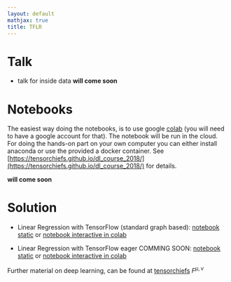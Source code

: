 ```yaml
---
layout: default
mathjax: true
title: TFLR
---
```


# Talk

* talk for inside data **will come soon**

# Notebooks 

The easiest way doing the notebooks, is to use google [colab](https://colab.research.google.com/) (you will need to have a google account for that). The notebook will be run in the cloud. For doing the hands-on part on your own computer you can either install anaconda or use the provided a docker container. See [https://tensorchiefs.github.io/dl_course_2018/](https://tensorchiefs.github.io/dl_course_2018/) for details.


 
**will come soon**

# Solution

* Linear Regression with TensorFlow (standard graph based): [notebook static](https://github.com/tensorchiefs/dl_course_2018/blob/master/linear_regression_tf.ipynb) or [notebook interactive in colab](https://colab.research.google.com/github/tensorchiefs/dlday2018/blob/master/linear_regression_tf.ipynb)

* Linear Regression with TensorFlow eager COMMING SOON: [notebook static](https://github.com/tensorchiefs/dl_course_2018/blob/master/linear_regression_tfeager.ipynb) or [notebook interactive in colab](https://colab.research.google.com/github/tensorchiefs/dlday2018/blob/master/linear_regression_tfeager.ipynb)

Further material on deep learning, can be found at [tensorchiefs](https://github.com/tensorchiefs/) $F^{\mu,\nu}$
